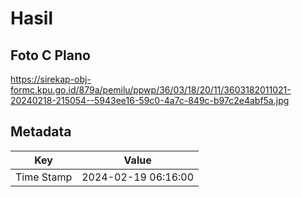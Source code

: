 # Hasil

## Foto C Plano

https://sirekap-obj-formc.kpu.go.id/879a/pemilu/ppwp/36/03/18/20/11/3603182011021-20240218-215054--5943ee16-59c0-4a7c-849c-b97c2e4abf5a.jpg


## Metadata

| Key        | Value               |
| ---------- | ------------------- |
| Time Stamp | 2024-02-19 06:16:00 |




